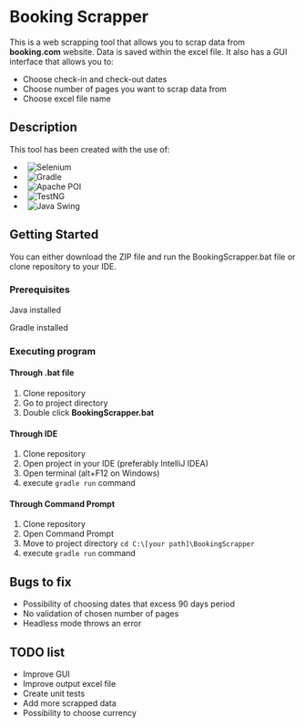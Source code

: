 # Booking Scrapper

This is a web scrapping tool that allows you to scrap data from **booking.com** website. Data is saved within the excel file. It also has a GUI interface that allows you to:
* Choose check-in and check-out dates
* Choose number of pages you want to scrap data from
* Choose excel file name

## Description
This tool has been created with the use of:

- &nbsp; ![Selenium](https://img.shields.io/badge/Selenium-43B02A?style=for-the-badge&logo=Selenium&logoColor=white)
- &nbsp; ![Gradle](https://img.shields.io/badge/gradle-02303A?style=for-the-badge&logo=gradle&logoColor=white)
- &nbsp; ![Apache POI](https://img.shields.io/badge/Apache_poi-D22128?style=for-the-badge&logo=Apache&logoColor=white)
- &nbsp; ![TestNG](https://img.shields.io/badge/TestNG-0769AD?style=for-the-badge&logo=testng&logoColor=white)
- &nbsp; ![Java Swing](https://img.shields.io/badge/Java_Swing-000000?style=for-the-badge&logo=javaswing&logoColor=white)

## Getting Started
You can either download the ZIP file and run the BookingScrapper.bat file or clone repository to your IDE.

### Prerequisites
Java installed

Gradle installed

### Executing program
#### Through .bat file
1. Clone repository
2. Go to project directory
3. Double click **BookingScrapper.bat**
#### Through IDE
1. Clone repository 
2. Open project in your IDE (preferably IntelliJ IDEA)
3. Open terminal (alt+F12 on Windows)
4. execute `gradle run` command

#### Through Command Prompt
1. Clone repository
2. Open Command Prompt
3. Move to project directory `cd C:\[your path]\BookingScrapper`
4. execute `gradle run` command


## Bugs to fix
* Possibility of choosing dates that excess 90 days period
* No validation of chosen number of pages
* Headless mode throws an error

## TODO list
* Improve GUI
* Improve output excel file
* Create unit tests
* Add more scrapped data
* Possibility to choose currency
